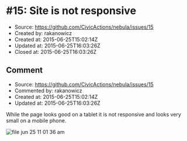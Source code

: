 # #15: Site is not responsive

* Source: https://github.com/CivicActions/nebula/issues/15
* Created by: rakanowicz
* Created at: 2015-06-25T15:02:14Z
* Updated at: 2015-06-25T16:03:26Z
* Closed at: 2015-06-25T16:03:26Z


## Comment

* Source: https://github.com/CivicActions/nebula/issues/15
* Commented by: rakanowicz
* Created at: 2015-06-25T15:02:14Z
* Updated at: 2015-06-25T16:03:26Z

While the page looks good on a tablet it is not responsive and looks very small on a mobile phone. 

![file jun 25 11 01 36 am](https://cloud.githubusercontent.com/assets/12954654/8357590/a14c5406-1b29-11e5-9b7d-c47d7cad0397.png)



